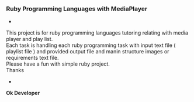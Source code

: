 
<h3>Ruby Programming Languages with MediaPlayer</h3>

-

This project is for ruby programming languages tutoring relating with media player and play list.<br>
Each task is handling each ruby programming task with input text file ( playlist file ) and provided output file and manin structure images or requirements text file.<br>
Please have a fun with simple ruby project.<br>
Thanks

-

<b>Ok Developer</b>